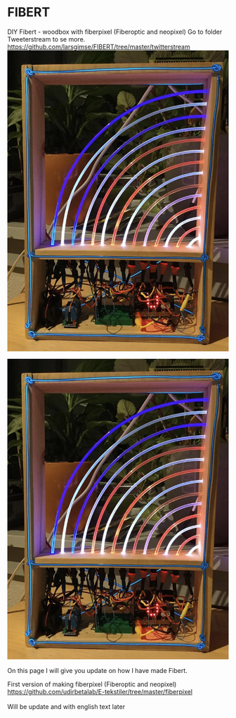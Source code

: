 # FIBERT
DIY Fibert - woodbox with fiberpixel (Fiberoptic and neopixel)
Go to folder Tweeterstream to se more. https://github.com/larsgimse/FIBERT/tree/master/twitterstream<br>
<img src="https://github.com/larsgimse/FIBERT/blob/master/fibert_.png"><br>

<img src="https://github.com/larsgimse/FIBERT/blob/master/fibert.png"><br>

On this page I will give you update on how I have made Fibert.

First version of making fiberpixel (Fiberoptic and neopixel)<br>
https://github.com/udirbetalab/E-tekstiler/tree/master/fiberpixel<br>
<br>
Will be update and with english text later



